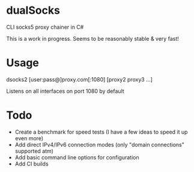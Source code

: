 # dualSocks
CLI socks5 proxy chainer in C#

This is a work in progress. Seems to be reasonably stable & very fast!

# Usage
dsocks2 [user:pass@]proxy.com[:1080] [proxy2 proxy3 ...]

Listens on all interfaces on port 1080 by default

# Todo
* Create a benchmark for speed tests (I have a few ideas to speed it up even more)
* Add direct IPv4/IPv6 connection modes (only "domain connections" supported atm)
* Add basic command line options for configuration
* Add CI builds
